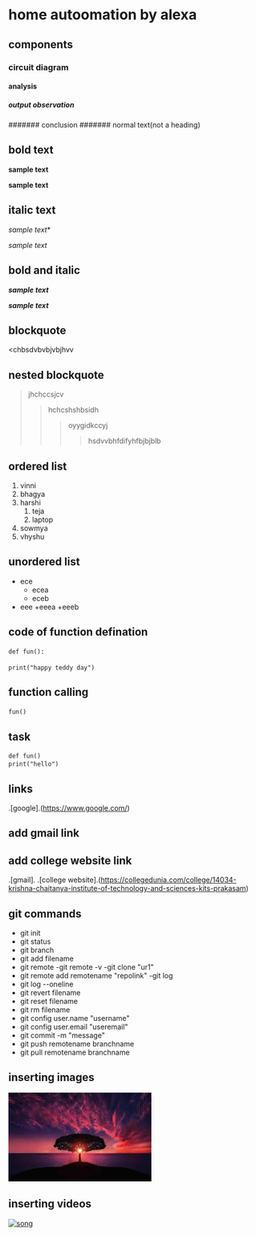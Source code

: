 # home autoomation by alexa
## components
### circuit diagram
#### analysis
##### output observation
####### conclusion
####### normal text(not a heading)
## bold text
**sample text**

__sample text__
## italic text
*sample text**

_sample text_
## bold and italic
**_sample text_**

__*sample text*__
## blockquote
<chbsdvbvbjvbjhvv
## nested blockquote
>jhchccsjcv
>>hchcshshbsidh
>>>oyygidkccyj
>>>>hsdvvbhfdifyhfbjbjblb
## ordered list
1. vinni
2. bhagya
3. harshi
    1. teja
    2. laptop
4. sowmya
5. vhyshu
## unordered list
- ece
    * ecea
    * eceb
- eee
    +eeea
    +eeeb
## code of function defination
```
def fun():

print("happy teddy day")
```
## function calling
`
fun()
`
## task
```
def fun()
print("hello")
```

## links
.[google].(https://www.google.com/)

## add gmail link
## add college website link
.[gmail].
.[college website].(https://collegedunia.com/college/14034-krishna-chaitanya-institute-of-technology-and-sciences-kits-prakasam)
## git commands
- git init
- git status
- git branch
- git add filename
- git remote
-git remote -v
-git clone "ur1"
- git remote add remotename "repolink"
-git log
- git log --oneline
- git revert filename
- git reset filename
- git rm filename
- git config user.name "username"
- git config user.email "useremail"
- git commit -m "message"
- git push remotename branchname
- git pull remotename branchname
## inserting images
![images](https://github.com/bhagya495/markdown-syntax-2/blob/master/img1.jpg)
## inserting videos
[![song](https://img.youtube.com/vi/JHUrRSBtUNE/0.jpg)](https://www.youtube.com/watch?v=JHUrRSBtUNE)

